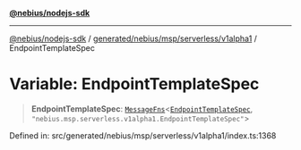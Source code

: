 [**@nebius/nodejs-sdk**](../../../../../../README.md)

---

[@nebius/nodejs-sdk](../../../../../../README.md) / [generated/nebius/msp/serverless/v1alpha1](../README.md) / EndpointTemplateSpec

# Variable: EndpointTemplateSpec

> **EndpointTemplateSpec**: [`MessageFns`](../../../../../../runtime/protos/core/interfaces/MessageFns.md)\<[`EndpointTemplateSpec`](../interfaces/EndpointTemplateSpec.md), `"nebius.msp.serverless.v1alpha1.EndpointTemplateSpec"`\>

Defined in: src/generated/nebius/msp/serverless/v1alpha1/index.ts:1368

